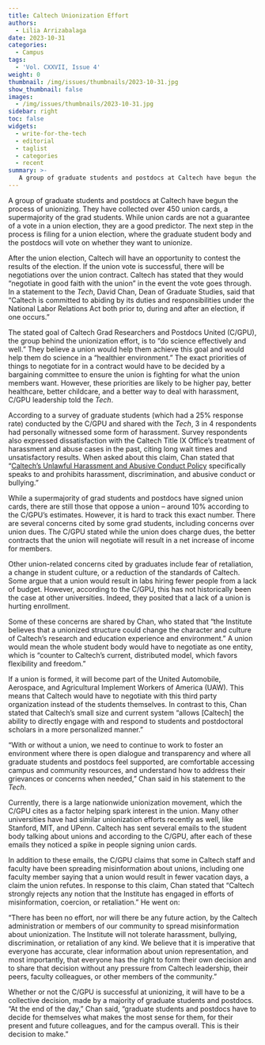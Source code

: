 ```yaml
---
title: Caltech Unionization Effort
authors:
  - Lilia Arrizabalaga
date: 2023-10-31
categories:
  - Campus
tags:
  - 'Vol. CXXVII, Issue 4'
weight: 0
thumbnail: /img/issues/thumbnails/2023-10-31.jpg
show_thumbnail: false
images:
  - /img/issues/thumbnails/2023-10-31.jpg
sidebar: right
toc: false
widgets:
  - write-for-the-tech
  - editorial
  - taglist
  - categories
  - recent
summary: >-
   A group of graduate students and postdocs at Caltech have begun the process of unionizing. They have collected over 450 union cards, a supermajority of the grad students. While union cards are not a guarantee of a vote in a union election, they are a good predictor. The next step in the process is filing for a union election, where the graduate student body and the postdocs will vote on whether they want to unionize. 
---
```



A group of graduate students and postdocs at Caltech have begun the process of unionizing. They have collected over 450 union cards, a supermajority of the grad students. While union cards are not a guarantee of a vote in a union election, they are a good predictor. The next step in the process is filing for a union election, where the graduate student body and the postdocs will vote on whether they want to unionize. 

After the union election, Caltech will have an opportunity to contest the results of the election. If the union vote is successful, there will be negotiations over the union contract. Caltech has stated that they would “negotiate in good faith with the union” in the event the vote goes through. In a statement to the _Tech_, David Chan, Dean of Graduate Studies, said that “Caltech is committed to abiding by its duties and responsibilities under the National Labor Relations Act both prior to, during and after an election, if one occurs.” 

The stated goal of Caltech Grad Researchers and Postdocs United (C/GPU), the group behind the unionization effort, is to “do science effectively and well.” They believe a union would help them achieve this goal and would help them do science in a “healthier environment.” The exact priorities of things to negotiate for in a contract would have to be decided by a bargaining committee to ensure the union is fighting for what the union members want. However, these priorities are likely to be higher pay, better healthcare, better childcare, and a better way to deal with harassment, C/GPU leadership told the _Tech_. 

 

According to a survey of graduate students (which had a 25% response rate) conducted by the C/GPU and shared with the _Tech_, 3 in 4 respondents had personally witnessed some form of harassment. Survey respondents also expressed dissatisfaction with the Caltech Title IX Office’s treatment of harassment and abuse cases in the past, citing long wait times and unsatisfactory results. When asked about this claim, Chan stated that “[Caltech’s Unlawful Harassment and Abusive Conduct Policy](https://hr.caltech.edu/documents/2641/caltech_institute_policy-unlawful_harassment.pdf) specifically speaks to and prohibits harassment, discrimination, and abusive conduct or bullying.”

 

While a supermajority of grad students and postdocs have signed union cards, there are still those that oppose a union – around 10% according to the C/GPU’s estimates. However, it is hard to track this exact number. There are several concerns cited by some grad students, including concerns over union dues. The C/GPU stated while the union does charge dues, the better contracts that the union will negotiate will result in a net increase of income for members.

 

Other union-related concerns cited by graduates include fear of retaliation, a change in student culture, or a reduction of the standards of Caltech. Some argue that a union would result in labs hiring fewer people from a lack of budget. However, according to the C/GPU, this has not historically been the case at other universities. Indeed, they posited that a lack of a union is hurting enrollment. 

 

Some of these concerns are shared by Chan, who stated that “the Institute believes that a unionized structure could change the character and culture of Caltech’s research and education experience and environment.” A union would mean the whole student body would have to negotiate as one entity, which is “counter to Caltech’s current, distributed model, which favors flexibility and freedom.”

 

If a union is formed, it will become part of the United Automobile, Aerospace, and Agricultural Implement Workers of America (UAW). This means that Caltech would have to negotiate with this third party organization instead of the students themselves. In contrast to this, Chan stated that Caltech’s small size and current system “allows [Caltech] the ability to directly engage with and respond to students and postdoctoral scholars in a more personalized manner.” 

 

“With or without a union, we need to continue to work to foster an environment where there is open dialogue and transparency and where all graduate students and postdocs feel supported, are comfortable accessing campus and community resources, and understand how to address their grievances or concerns when needed,” Chan said in his statement to the _Tech_.

 

Currently, there is a large nationwide unionization movement, which the C/GPU cites as a factor helping spark interest in the union. Many other universities have had similar unionization efforts recently as well, like Stanford, MIT, and UPenn. Caltech has sent several emails to the student body talking about unions and according to the C/GPU, after each of these emails they noticed a spike in people signing union cards.  

 

In addition to these emails, the C/GPU claims that some in Caltech staff and faculty have been spreading misinformation about unions, including one faculty member saying that a union would result in fewer vacation days, a claim the union refutes. In response to this claim, Chan stated that “Caltech strongly rejects any notion that the Institute has engaged in efforts of misinformation, coercion, or retaliation.” He went on:

“There has been no effort, nor will there be any future action, by the Caltech administration or members of our community to spread misinformation about unionization. The Institute will not tolerate harassment, bullying, discrimination, or retaliation of any kind. We believe that it is imperative that everyone has accurate, clear information about union representation, and most importantly, that everyone has the right to form their own decision and to share that decision without any pressure from Caltech leadership, their peers, faculty colleagues, or other members of the community.”

 

Whether or not the C/GPU is successful at unionizing, it will have to be a collective decision, made by a majority of graduate students and postdocs. “At the end of the day,” Chan said, “graduate students and postdocs have to decide for themselves what makes the most sense for them, for their present and future colleagues, and for the campus overall. This is their decision to make.”

